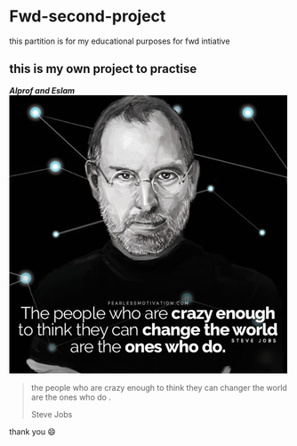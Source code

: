 # Fwd-second-project
this partition is for my educational purposes for fwd intiative
 ## this is my own project to practise
***Alprof and Eslam***
![crazy image](steve-jobs-quotes-crazy.jpg)
> the people who are crazy enough to think they can changer the world are the ones who do .
> 
>Steve Jobs 

thank you
:smile:
